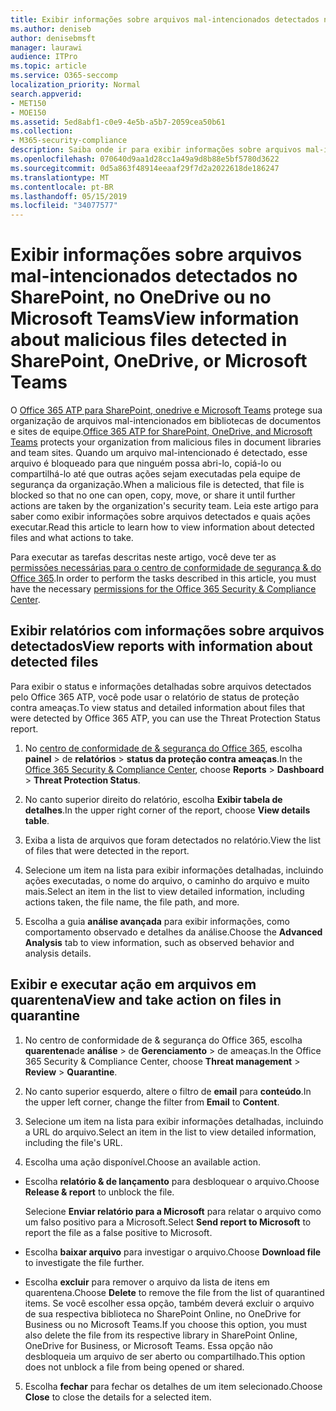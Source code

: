 ```yaml
---
title: Exibir informações sobre arquivos mal-intencionados detectados no SharePoint, no OneDrive ou no Microsoft Teams
ms.author: deniseb
author: denisebmsft
manager: laurawi
audience: ITPro
ms.topic: article
ms.service: O365-seccomp
localization_priority: Normal
search.appverid:
- MET150
- MOE150
ms.assetid: 5ed8abf1-c0e9-4e5b-a5b7-2059cea50b61
ms.collection:
- M365-security-compliance
description: Saiba onde ir para exibir informações sobre arquivos mal-intencionados detectados no SharePoint, no OneDrive ou no Microsoft Teams e como executar ações nesses arquivos.
ms.openlocfilehash: 070640d9aa1d28cc1a49a9d8b88e5bf5780d3622
ms.sourcegitcommit: 0d5a863f48914eeaaf29f7d2a2022618de186247
ms.translationtype: MT
ms.contentlocale: pt-BR
ms.lasthandoff: 05/15/2019
ms.locfileid: "34077577"
---
```

# <a name="view-information-about-malicious-files-detected-in-sharepoint-onedrive-or-microsoft-teams"></a><span data-ttu-id="1b71a-103">Exibir informações sobre arquivos mal-intencionados detectados no SharePoint, no OneDrive ou no Microsoft Teams</span><span class="sxs-lookup"><span data-stu-id="1b71a-103">View information about malicious files detected in SharePoint, OneDrive, or Microsoft Teams</span></span>

<span data-ttu-id="1b71a-104">O [Office 365 ATP para SharePoint, onedrive e Microsoft Teams](atp-for-spo-odb-and-teams.md) protege sua organização de arquivos mal-intencionados em bibliotecas de documentos e sites de equipe.</span><span class="sxs-lookup"><span data-stu-id="1b71a-104">[Office 365 ATP for SharePoint, OneDrive, and Microsoft Teams](atp-for-spo-odb-and-teams.md) protects your organization from malicious files in document libraries and team sites.</span></span> <span data-ttu-id="1b71a-105">Quando um arquivo mal-intencionado é detectado, esse arquivo é bloqueado para que ninguém possa abri-lo, copiá-lo ou compartilhá-lo até que outras ações sejam executadas pela equipe de segurança da organização.</span><span class="sxs-lookup"><span data-stu-id="1b71a-105">When a malicious file is detected, that file is blocked so that no one can open, copy, move, or share it until further actions are taken by the organization's security team.</span></span> <span data-ttu-id="1b71a-106">Leia este artigo para saber como exibir informações sobre arquivos detectados e quais ações executar.</span><span class="sxs-lookup"><span data-stu-id="1b71a-106">Read this article to learn how to view information about detected files and what actions to take.</span></span> 

<span data-ttu-id="1b71a-107">Para executar as tarefas descritas neste artigo, você deve ter as [permissões necessárias para o centro de conformidade de segurança &amp; do Office 365](permissions-in-the-security-and-compliance-center.md).</span><span class="sxs-lookup"><span data-stu-id="1b71a-107">In order to perform the tasks described in this article, you must have the necessary [permissions for the Office 365 Security &amp; Compliance Center](permissions-in-the-security-and-compliance-center.md).</span></span> 
  
## <a name="view-reports-with-information-about-detected-files"></a><span data-ttu-id="1b71a-108">Exibir relatórios com informações sobre arquivos detectados</span><span class="sxs-lookup"><span data-stu-id="1b71a-108">View reports with information about detected files</span></span>

<span data-ttu-id="1b71a-109">Para exibir o status e informações detalhadas sobre arquivos detectados pelo Office 365 ATP, você pode usar o relatório de status de proteção contra ameaças.</span><span class="sxs-lookup"><span data-stu-id="1b71a-109">To view status and detailed information about files that were detected by Office 365 ATP, you can use the Threat Protection Status report.</span></span>
  
1. <span data-ttu-id="1b71a-110">No [centro de conformidade de &amp; segurança do Office 365](https://protection.office.com), escolha **painel** \> de **relatórios** \> **status da proteção contra ameaças**.</span><span class="sxs-lookup"><span data-stu-id="1b71a-110">In the [Office 365 Security &amp; Compliance Center](https://protection.office.com), choose **Reports** \> **Dashboard** \> **Threat Protection Status**.</span></span>
    
2. <span data-ttu-id="1b71a-111">No canto superior direito do relatório, escolha **Exibir tabela de detalhes**.</span><span class="sxs-lookup"><span data-stu-id="1b71a-111">In the upper right corner of the report, choose **View details table**.</span></span>
    
3. <span data-ttu-id="1b71a-112">Exiba a lista de arquivos que foram detectados no relatório.</span><span class="sxs-lookup"><span data-stu-id="1b71a-112">View the list of files that were detected in the report.</span></span>
    
4. <span data-ttu-id="1b71a-113">Selecione um item na lista para exibir informações detalhadas, incluindo ações executadas, o nome do arquivo, o caminho do arquivo e muito mais.</span><span class="sxs-lookup"><span data-stu-id="1b71a-113">Select an item in the list to view detailed information, including actions taken, the file name, the file path, and more.</span></span>
    
5. <span data-ttu-id="1b71a-114">Escolha a guia **análise avançada** para exibir informações, como comportamento observado e detalhes da análise.</span><span class="sxs-lookup"><span data-stu-id="1b71a-114">Choose the **Advanced Analysis** tab to view information, such as observed behavior and analysis details.</span></span> 
  
## <a name="view-and-take-action-on-files-in-quarantine"></a><span data-ttu-id="1b71a-115">Exibir e executar ação em arquivos em quarentena</span><span class="sxs-lookup"><span data-stu-id="1b71a-115">View and take action on files in quarantine</span></span>

1. <span data-ttu-id="1b71a-116">No centro de conformidade de &amp; segurança do Office 365, escolha **quarentena**de **análise** \> de **Gerenciamento** \> de ameaças.</span><span class="sxs-lookup"><span data-stu-id="1b71a-116">In the Office 365 Security &amp; Compliance Center, choose **Threat management** \> **Review** \> **Quarantine**.</span></span>
    
2. <span data-ttu-id="1b71a-117">No canto superior esquerdo, altere o filtro de **email** para **conteúdo**.</span><span class="sxs-lookup"><span data-stu-id="1b71a-117">In the upper left corner, change the filter from **Email** to **Content**.</span></span>
    
3. <span data-ttu-id="1b71a-118">Selecione um item na lista para exibir informações detalhadas, incluindo a URL do arquivo.</span><span class="sxs-lookup"><span data-stu-id="1b71a-118">Select an item in the list to view detailed information, including the file's URL.</span></span>
    
4. <span data-ttu-id="1b71a-119">Escolha uma ação disponível.</span><span class="sxs-lookup"><span data-stu-id="1b71a-119">Choose an available action.</span></span>
    
  - <span data-ttu-id="1b71a-120">Escolha **relatório &amp; de lançamento** para desbloquear o arquivo.</span><span class="sxs-lookup"><span data-stu-id="1b71a-120">Choose **Release &amp; report** to unblock the file.</span></span> 
    
    <span data-ttu-id="1b71a-121">Selecione **Enviar relatório para a Microsoft** para relatar o arquivo como um falso positivo para a Microsoft.</span><span class="sxs-lookup"><span data-stu-id="1b71a-121">Select **Send report to Microsoft** to report the file as a false positive to Microsoft.</span></span> 
    
  - <span data-ttu-id="1b71a-122">Escolha **baixar arquivo** para investigar o arquivo.</span><span class="sxs-lookup"><span data-stu-id="1b71a-122">Choose **Download file** to investigate the file further.</span></span> 
    
  - <span data-ttu-id="1b71a-123">Escolha **excluir** para remover o arquivo da lista de itens em quarentena.</span><span class="sxs-lookup"><span data-stu-id="1b71a-123">Choose **Delete** to remove the file from the list of quarantined items.</span></span> <span data-ttu-id="1b71a-124">Se você escolher essa opção, também deverá excluir o arquivo de sua respectiva biblioteca no SharePoint Online, no OneDrive for Business ou no Microsoft Teams.</span><span class="sxs-lookup"><span data-stu-id="1b71a-124">If you choose this option, you must also delete the file from its respective library in SharePoint Online, OneDrive for Business, or Microsoft Teams.</span></span> <span data-ttu-id="1b71a-125">Essa opção não desbloqueia um arquivo de ser aberto ou compartilhado.</span><span class="sxs-lookup"><span data-stu-id="1b71a-125">This option does not unblock a file from being opened or shared.</span></span> 
    
5. <span data-ttu-id="1b71a-126">Escolha **fechar** para fechar os detalhes de um item selecionado.</span><span class="sxs-lookup"><span data-stu-id="1b71a-126">Choose **Close** to close the details for a selected item.</span></span> 
  
  

